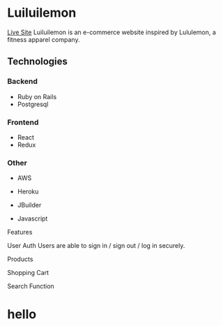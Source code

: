 # Luiluilemon

[Live Site](https://luiluilemon.herokuapp.com/#/)
Luiluilemon is an e-commerce website inspired by Lululemon, a fitness apparel company. 



## Technologies

### Backend
  * Ruby on Rails
  * Postgresql

### Frontend
  * React
  * Redux

### Other
  * AWS
  * Heroku

* JBuilder
* Javascript

Features 

User Auth
Users are able to sign in / sign out / log in securely. 

Products

Shopping Cart

Search Function


<h1>hello</h1>
